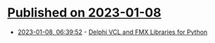 # [Published on 2023-01-08](index.md)

* [2023-01-08, 06:39:52](https://news.ycombinator.com/item?id=34296675) - [Delphi VCL and FMX Libraries for Python](https://www.embarcadero.com/delphi-libraries-for-python)
